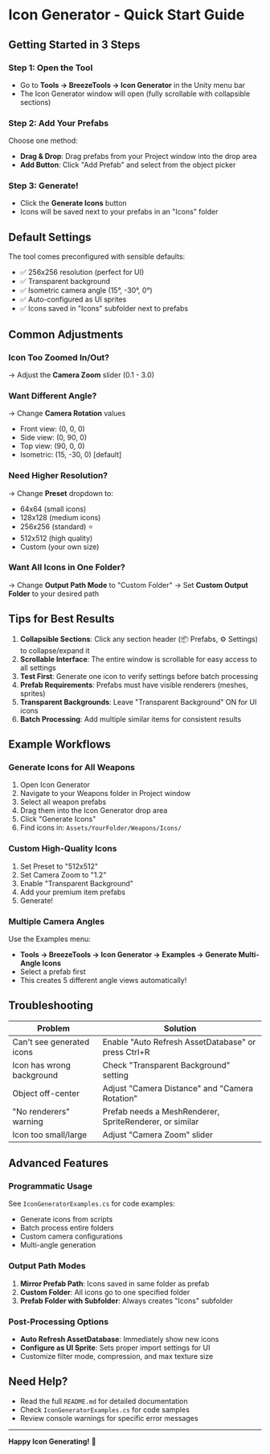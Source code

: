 # Icon Generator - Quick Start Guide

## Getting Started in 3 Steps

### Step 1: Open the Tool
- Go to **Tools → BreezeTools → Icon Generator** in the Unity menu bar
- The Icon Generator window will open (fully scrollable with collapsible sections)

### Step 2: Add Your Prefabs
Choose one method:
- **Drag & Drop**: Drag prefabs from your Project window into the drop area
- **Add Button**: Click "Add Prefab" and select from the object picker

### Step 3: Generate!
- Click the **Generate Icons** button
- Icons will be saved next to your prefabs in an "Icons" folder

## Default Settings
The tool comes preconfigured with sensible defaults:
- ✅ 256x256 resolution (perfect for UI)
- ✅ Transparent background
- ✅ Isometric camera angle (15°, -30°, 0°)
- ✅ Auto-configured as UI sprites
- ✅ Icons saved in "Icons" subfolder next to prefabs

## Common Adjustments

### Icon Too Zoomed In/Out?
→ Adjust the **Camera Zoom** slider (0.1 - 3.0)

### Want Different Angle?
→ Change **Camera Rotation** values
- Front view: (0, 0, 0)
- Side view: (0, 90, 0)
- Top view: (90, 0, 0)
- Isometric: (15, -30, 0) [default]

### Need Higher Resolution?
→ Change **Preset** dropdown to:
- 64x64 (small icons)
- 128x128 (medium icons)
- 256x256 (standard) ⭐
- 512x512 (high quality)
- Custom (your own size)

### Want All Icons in One Folder?
→ Change **Output Path Mode** to "Custom Folder"
→ Set **Custom Output Folder** to your desired path

## Tips for Best Results

1. **Collapsible Sections**: Click any section header (📦 Prefabs, ⚙️ Settings) to collapse/expand it
2. **Scrollable Interface**: The entire window is scrollable for easy access to all settings
3. **Test First**: Generate one icon to verify settings before batch processing
4. **Prefab Requirements**: Prefabs must have visible renderers (meshes, sprites)
5. **Transparent Backgrounds**: Leave "Transparent Background" ON for UI icons
6. **Batch Processing**: Add multiple similar items for consistent results

## Example Workflows

### Generate Icons for All Weapons
1. Open Icon Generator
2. Navigate to your Weapons folder in Project window
3. Select all weapon prefabs
4. Drag them into the Icon Generator drop area
5. Click "Generate Icons"
6. Find icons in: `Assets/YourFolder/Weapons/Icons/`

### Custom High-Quality Icons
1. Set Preset to "512x512"
2. Set Camera Zoom to "1.2"
3. Enable "Transparent Background"
4. Add your premium item prefabs
5. Generate!

### Multiple Camera Angles
Use the Examples menu:
- **Tools → BreezeTools → Icon Generator → Examples → Generate Multi-Angle Icons**
- Select a prefab first
- This creates 5 different angle views automatically!

## Troubleshooting

| Problem | Solution |
|---------|----------|
| Can't see generated icons | Enable "Auto Refresh AssetDatabase" or press Ctrl+R |
| Icon has wrong background | Check "Transparent Background" setting |
| Object off-center | Adjust "Camera Distance" and "Camera Rotation" |
| "No renderers" warning | Prefab needs a MeshRenderer, SpriteRenderer, or similar |
| Icon too small/large | Adjust "Camera Zoom" slider |

## Advanced Features

### Programmatic Usage
See `IconGeneratorExamples.cs` for code examples:
- Generate icons from scripts
- Batch process entire folders
- Custom camera configurations
- Multi-angle generation

### Output Path Modes
1. **Mirror Prefab Path**: Icons saved in same folder as prefab
2. **Custom Folder**: All icons go to one specified folder
3. **Prefab Folder with Subfolder**: Always creates "Icons" subfolder

### Post-Processing Options
- **Auto Refresh AssetDatabase**: Immediately show new icons
- **Configure as UI Sprite**: Sets proper import settings for UI
- Customize filter mode, compression, and max texture size

## Need Help?
- Read the full `README.md` for detailed documentation
- Check `IconGeneratorExamples.cs` for code samples
- Review console warnings for specific error messages

---

**Happy Icon Generating!** 🎨
